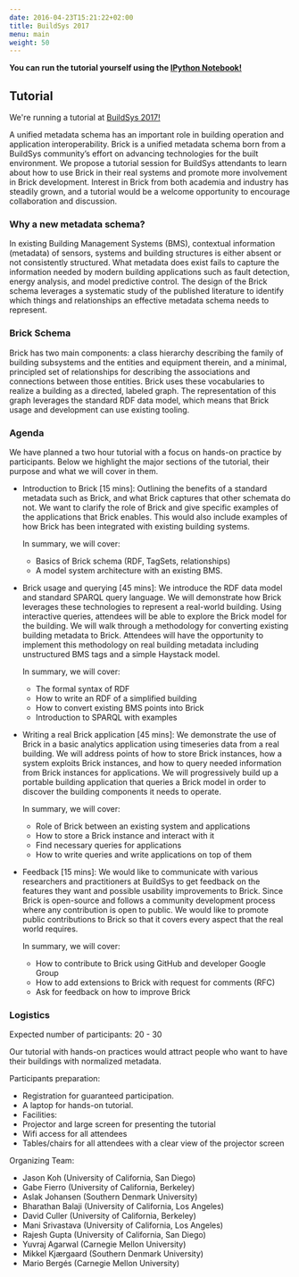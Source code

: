 ```yaml
---
date: 2016-04-23T15:21:22+02:00
title: BuildSys 2017
menu: main
weight: 50
---
```


**You can run the tutorial yourself using the [IPython Notebook!](https://github.com/BuildSysUniformMetadata/brick-tutorial-buildsys2017)**

## Tutorial

We're running a tutorial at [BuildSys 2017!](buildsys.acm.org/2017)

A unified metadata schema has an important role in building operation and application interoperability. Brick is a unified metadata schema born from a BuildSys community’s effort on advancing technologies for the built environment. We propose a tutorial session for BuildSys attendants to learn about how to use Brick in their real systems and promote more involvement in Brick development. Interest in Brick from both academia and industry has steadily grown, and a tutorial would be a welcome opportunity to encourage collaboration and discussion.

### Why a new metadata schema?
In existing Building Management Systems (BMS), contextual information (metadata) of sensors, systems and building structures is either absent or not consistently structured. What metadata does exist fails to capture the information needed by modern building applications such as fault detection, energy analysis, and model predictive control. The design of the Brick schema leverages a systematic study of the published literature to identify which things and relationships an effective metadata schema needs to represent.

### Brick Schema
Brick has two main components: a class hierarchy describing the family of building subsystems and the entities and equipment therein, and a minimal, principled set of relationships for describing the associations and connections between those entities. Brick uses these vocabularies to realize a building as a directed, labeled graph. The representation of this graph leverages the standard RDF data model, which means that Brick usage and development can use existing tooling. 

### Agenda
We have planned a two hour tutorial with a focus on hands-on practice by participants. Below we highlight the major sections of the tutorial, their purpose and what we will cover in them.

- Introduction to Brick [15 mins]: Outlining the benefits of a standard metadata such as Brick, and what Brick captures that other schemata do not. We want to clarify the role of Brick and give specific examples of the applications that Brick enables. This would also include examples of how Brick has been integrated with existing building systems. 

    In summary, we will cover: 
    - Basics of Brick schema (RDF, TagSets, relationships)
    - A model system architecture with an existing BMS.

- Brick usage and querying [45 mins]: We introduce the RDF data model and standard SPARQL query language. We will demonstrate how Brick leverages these technologies to represent a real-world building. Using interactive queries, attendees will be able to explore the Brick model for the building. We will walk through a methodology for converting existing building metadata to Brick. Attendees will have the opportunity to implement this methodology on real building metadata including unstructured BMS tags and a simple Haystack model.

    In summary, we will cover:
    - The formal syntax of RDF
    - How to write an RDF of a simplified building
    - How to convert existing BMS points into Brick
    - Introduction to SPARQL with examples

- Writing a real Brick application [45 mins]: We demonstrate the use of Brick in a basic analytics application using timeseries data from a real building. We will address points of how to store Brick instances, how a system exploits Brick instances, and how to query needed information from Brick instances for applications. We will progressively build up a portable building application that queries a Brick model in order to discover the building components  it needs to operate.

    In summary, we will cover:
    - Role of Brick between an existing system and applications
    - How to store a Brick instance and interact with it
    - Find necessary queries for applications
    - How to write queries and write applications on top of them

- Feedback [15 mins]: We would like to communicate with various researchers and practitioners at BuildSys to get feedback on the features they want and possible usability improvements to Brick. Since Brick is open-source and follows a community development process where any contribution is open to public. We would like to promote public contributions to Brick so that it covers every aspect that the real world requires.

     In summary, we will cover:
     - How to contribute to Brick using GitHub and developer Google Group
     - How to add extensions to Brick with request for comments (RFC)
     - Ask for feedback on how to improve Brick

### Logistics

Expected number of participants: 20 - 30

Our tutorial with hands-on practices would attract people who want to have their buildings with normalized metadata.

Participants preparation:

- Registration for guaranteed participation.
- A laptop for hands-on tutorial.
- Facilities:
- Projector and large screen for presenting the tutorial
- Wifi access for all attendees 
- Tables/chairs for all attendees with a clear view of the projector screen

Organizing Team:

- Jason Koh (University of California, San Diego)
- Gabe Fierro (University of California, Berkeley)
- Aslak Johansen (Southern Denmark University)
- Bharathan Balaji (University of California, Los Angeles)
- David Culler (University of California, Berkeley)
- Mani Srivastava (University of California, Los Angeles)
- Rajesh Gupta (University of California, San Diego)
- Yuvraj Agarwal (Carnegie Mellon University)
- Mikkel Kjærgaard (Southern Denmark University)
- Mario Bergés (Carnegie Mellon University)
